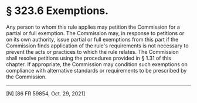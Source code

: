 # § 323.6   Exemptions.

Any person to whom this rule applies may petition the Commission for a partial or full exemption. The Commission may, in response to petitions or on its own authority, issue partial or full exemptions from this part if the Commission finds application of the rule's requirements is not necessary to prevent the acts or practices to which the rule relates. The Commission shall resolve petitions using the procedures provided in § 1.31 of this chapter. If appropriate, the Commission may condition such exemptions on compliance with alternative standards or requirements to be prescribed by the Commission.



---

[N] [86 FR 59854, Oct. 29, 2021]






